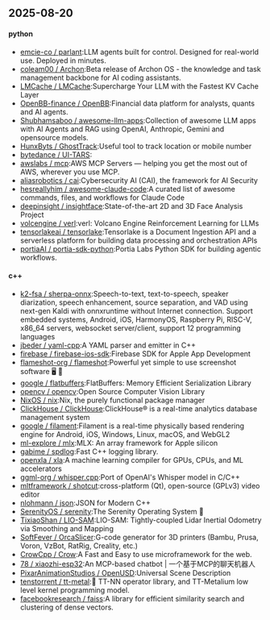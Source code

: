## 2025-08-20

#### python
* [emcie-co / parlant](https://github.com/emcie-co/parlant):LLM agents built for control. Designed for real-world use. Deployed in minutes.
* [coleam00 / Archon](https://github.com/coleam00/Archon):Beta release of Archon OS - the knowledge and task management backbone for AI coding assistants.
* [LMCache / LMCache](https://github.com/LMCache/LMCache):Supercharge Your LLM with the Fastest KV Cache Layer
* [OpenBB-finance / OpenBB](https://github.com/OpenBB-finance/OpenBB):Financial data platform for analysts, quants and AI agents.
* [Shubhamsaboo / awesome-llm-apps](https://github.com/Shubhamsaboo/awesome-llm-apps):Collection of awesome LLM apps with AI Agents and RAG using OpenAI, Anthropic, Gemini and opensource models.
* [HunxByts / GhostTrack](https://github.com/HunxByts/GhostTrack):Useful tool to track location or mobile number
* [bytedance / UI-TARS](https://github.com/bytedance/UI-TARS):
* [awslabs / mcp](https://github.com/awslabs/mcp):AWS MCP Servers — helping you get the most out of AWS, wherever you use MCP.
* [aliasrobotics / cai](https://github.com/aliasrobotics/cai):Cybersecurity AI (CAI), the framework for AI Security
* [hesreallyhim / awesome-claude-code](https://github.com/hesreallyhim/awesome-claude-code):A curated list of awesome commands, files, and workflows for Claude Code
* [deepinsight / insightface](https://github.com/deepinsight/insightface):State-of-the-art 2D and 3D Face Analysis Project
* [volcengine / verl](https://github.com/volcengine/verl):verl: Volcano Engine Reinforcement Learning for LLMs
* [tensorlakeai / tensorlake](https://github.com/tensorlakeai/tensorlake):Tensorlake is a Document Ingestion API and a serverless platform for building data processing and orchestration APIs
* [portiaAI / portia-sdk-python](https://github.com/portiaAI/portia-sdk-python):Portia Labs Python SDK for building agentic workflows.

#### c++
* [k2-fsa / sherpa-onnx](https://github.com/k2-fsa/sherpa-onnx):Speech-to-text, text-to-speech, speaker diarization, speech enhancement, source separation, and VAD using next-gen Kaldi with onnxruntime without Internet connection. Support embedded systems, Android, iOS, HarmonyOS, Raspberry Pi, RISC-V, x86_64 servers, websocket server/client, support 12 programming languages
* [jbeder / yaml-cpp](https://github.com/jbeder/yaml-cpp):A YAML parser and emitter in C++
* [firebase / firebase-ios-sdk](https://github.com/firebase/firebase-ios-sdk):Firebase SDK for Apple App Development
* [flameshot-org / flameshot](https://github.com/flameshot-org/flameshot):Powerful yet simple to use screenshot software 🖥️ 📸
* [google / flatbuffers](https://github.com/google/flatbuffers):FlatBuffers: Memory Efficient Serialization Library
* [opencv / opencv](https://github.com/opencv/opencv):Open Source Computer Vision Library
* [NixOS / nix](https://github.com/NixOS/nix):Nix, the purely functional package manager
* [ClickHouse / ClickHouse](https://github.com/ClickHouse/ClickHouse):ClickHouse® is a real-time analytics database management system
* [google / filament](https://github.com/google/filament):Filament is a real-time physically based rendering engine for Android, iOS, Windows, Linux, macOS, and WebGL2
* [ml-explore / mlx](https://github.com/ml-explore/mlx):MLX: An array framework for Apple silicon
* [gabime / spdlog](https://github.com/gabime/spdlog):Fast C++ logging library.
* [openxla / xla](https://github.com/openxla/xla):A machine learning compiler for GPUs, CPUs, and ML accelerators
* [ggml-org / whisper.cpp](https://github.com/ggml-org/whisper.cpp):Port of OpenAI's Whisper model in C/C++
* [mltframework / shotcut](https://github.com/mltframework/shotcut):cross-platform (Qt), open-source (GPLv3) video editor
* [nlohmann / json](https://github.com/nlohmann/json):JSON for Modern C++
* [SerenityOS / serenity](https://github.com/SerenityOS/serenity):The Serenity Operating System 🐞
* [TixiaoShan / LIO-SAM](https://github.com/TixiaoShan/LIO-SAM):LIO-SAM: Tightly-coupled Lidar Inertial Odometry via Smoothing and Mapping
* [SoftFever / OrcaSlicer](https://github.com/SoftFever/OrcaSlicer):G-code generator for 3D printers (Bambu, Prusa, Voron, VzBot, RatRig, Creality, etc.)
* [CrowCpp / Crow](https://github.com/CrowCpp/Crow):A Fast and Easy to use microframework for the web.
* [78 / xiaozhi-esp32](https://github.com/78/xiaozhi-esp32):An MCP-based chatbot | 一个基于MCP的聊天机器人
* [PixarAnimationStudios / OpenUSD](https://github.com/PixarAnimationStudios/OpenUSD):Universal Scene Description
* [tenstorrent / tt-metal](https://github.com/tenstorrent/tt-metal):🤘 TT-NN operator library, and TT-Metalium low level kernel programming model.
* [facebookresearch / faiss](https://github.com/facebookresearch/faiss):A library for efficient similarity search and clustering of dense vectors.
